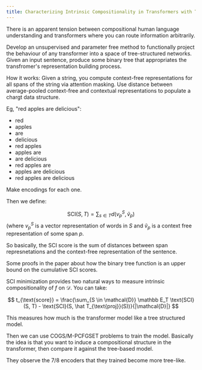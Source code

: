 ```yaml
---
title: Characterizing Intrinsic Compositionality in Transformers with Tree Projections
---
```

There is an apparent tension between compositional human language understanding and transformers where you can route information arbitrarily.

Develop an unsupervised and parameter free method to functionally project the behaviour of any transformer into a space of tree-structured networks. Given an input sentence, produce some binary tree that appropriates the transfromer's representation building process.

How it works: Given a string, you compute context-free representations for all spans of the string via attention masking. Use distance between average-pooled context-free and contextual representations to populate a chargt data structure.

Eg, "red apples are delicious":

 - red
 - apples
 - are
 - delicious
 - red apples
 - apples are
 - are delicious
 - red apples are
 - apples are delicious
 - red apples are delicious

Make encodings for each one.

Then we define:

$$
\text{SCI}(S, T) = \sum_{s \in T}d(v_p^{S}, \tilde v_p)
$$
(where $v_p^S$ is a vector representation of words in $S$ and $\tilde{v}_p$ is a context free representation of some span $p$.

So basically, the SCI score is the sum of distances between span represnetations and the context-free representation of the sentence.

Some proofs in the paper about how the binary tree function is an upper bound on the cumulative SCI scores.

SCI minimization provides two natural ways to measure intrinsic compositionality of $f$ on $\mathcal{D}$. You can take:

$$
t_{\text{score}} = \frac{\sum_{S \in \mathcal{D}} \mathbb E_T \text{SCI}(S, T) - \text{SCI}(S, \hat T_{\text{proj}}(S))}{|\mathcal{D}|}
$$


This measures how much is the transformer model like a tree structured model.

Then we can use COGS/M-PCFGSET problems to train the model. Basically the idea is that you want to induce a compositional structure in the transformer, then compare it against the tree-based model.

They observe the 7/8 encoders that they trained become more tree-like.
